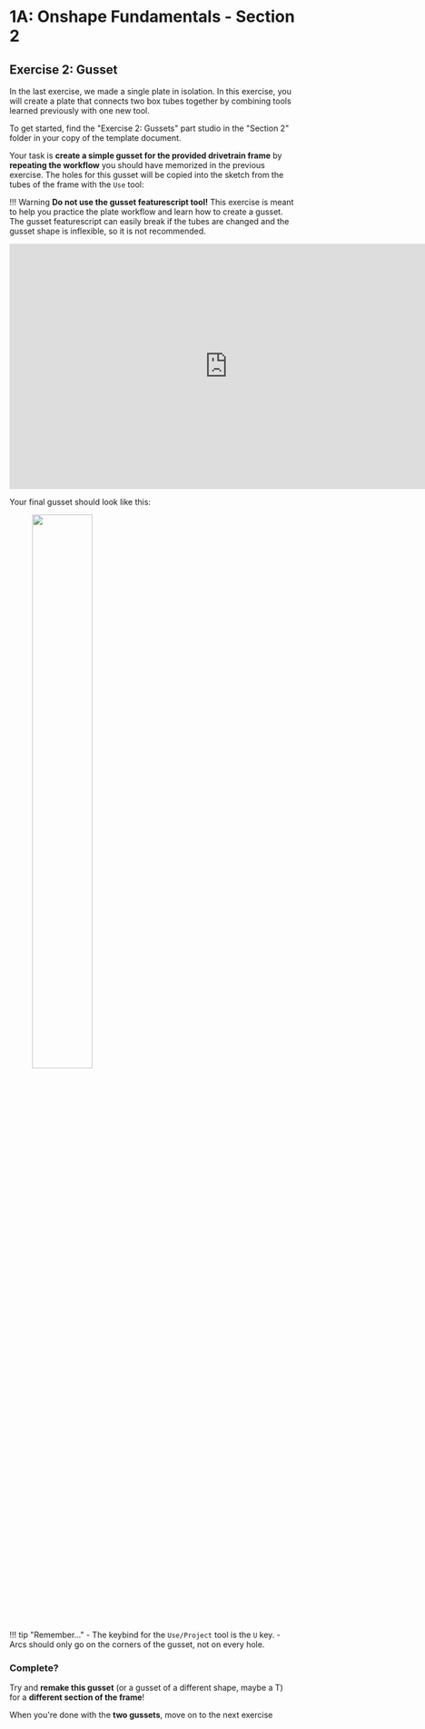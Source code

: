 # 1A: Onshape Fundamentals - Section 2
## Exercise 2: Gusset

In the last exercise, we made a single plate in isolation. In this exercise, you will create a plate that connects two box tubes together by combining tools learned previously with one new tool.

To get started, find the "Exercise 2: Gussets" part studio in the "Section 2" folder in your copy of the template document. 

Your task is **create a simple gusset for the provided drivetrain frame** by **repeating the workflow** you should have memorized in the previous exercise. The holes for this gusset will be copied into the sketch from the tubes of the frame with the `Use` tool: 

!!! Warning
    **Do not use the gusset featurescript tool!** This exercise is meant to help you practice the plate workflow and learn how to create a gusset. The gusset featurescript can easily break if the tubes are changed and the gusset shape is inflexible, so it is not recommended.

<center markdown>
<iframe src="https://www.youtube.com/embed/p4Eooa2n5Z8" width="768" height="432" frameborder="0" allowfullscreen></iframe>
</center>

Your final gusset should look like this:

<figure>
  <img src="/img/learning-course/stage1a/plate-gusset-example.webp" style="width:50%">
</figure>

!!! tip "Remember..."
    - The keybind for the `Use/Project` tool is the `U` key.
    - Arcs should only go on the corners of the gusset, not on every hole.

### Complete?
Try and **remake this gusset** (or a gusset of a different shape, maybe a T) for a **different section of the frame**!

When you're done with the **two gussets**, move on to the next exercise

<br>
